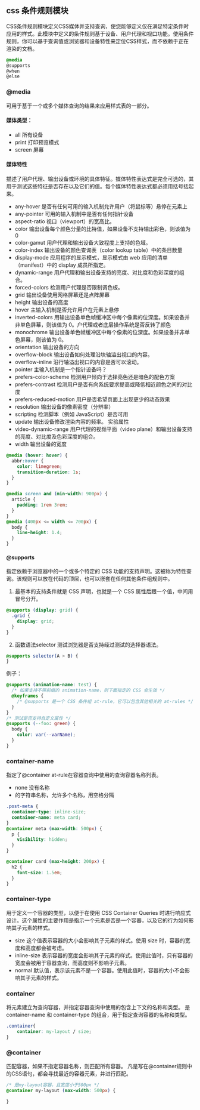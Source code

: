 ## css 条件规则模块

CSS条件规则模块定义CSS媒体并支持查询，使您能够定义仅在满足特定条件时应用的样式。此模块中定义的条件规则基于设备、用户代理和视口功能。使用条件规则，你可以基于查询值或浏览器和设备特性来定位CSS样式，而不依赖于正在渲染的文档。

```css
@media
@supports
@when
@else
```
### @media
可用于基于一个或多个媒体查询的结果来应用样式表的一部分。
#### 媒体类型：
- all 所有设备
- print 打印预览模式
- screen 屏幕
#### 媒体特性
描述了用户代理、输出设备或环境的具体特征。媒体特性表达式是完全可选的，其用于测试这些特征是否存在以及它们的值。每个媒体特性表达式都必须用括号括起来。
- any-hover 是否有任何可用的输入机制允许用户（将鼠标等）悬停在元素上
- any-pointer 可用的输入机制中是否有任何指针设备
- aspect-ratio 视口（viewport）的宽高比。
- color 输出设备每个颜色分量的比特值，如果设备不支持输出彩色，则该值为 0
- color-gamut 用户代理和输出设备大致程度上支持的色域。
- color-index 输出设备的颜色查询表（color lookup table）中的条目数量
- display-mode 应用程序的显示模式，显示模式由 web 应用的清单（manifest）中的 display 成员所指定。
- dynamic-range 用户代理和输出设备支持的亮度、对比度和色彩深度的组合。
- forced-colors 检测用户代理是否限制调色板。
- grid 输出设备使用网格屏幕还是点阵屏幕
- height 输出设备的高度
- hover 主输入机制是否允许用户在元素上悬停
- inverted-colors 用输出设备单色帧缓冲区中每个像素的位深度。如果设备并非单色屏幕，则该值为 0。户代理或者底层操作系统是否反转了颜色
- monochrome 输出设备单色帧缓冲区中每个像素的位深度。如果设备并非单色屏幕，则该值为 0。
- orientation 输出设备的方向
- overflow-block 输出设备如何处理沿块轴溢出视口的内容。
- overflow-inline 沿行轴溢出视口的内容是否可以滚动。
- pointer 主输入机制是一个指针设备吗？
- prefers-color-scheme 检测用户倾向于选择亮色还是暗色的配色方案
- prefers-contrast 检测用户是否有向系统要求提高或降低相近颜色之间的对比度
-  prefers-reduced-motion 用户是否希望页面上出现更少的动态效果
- resolution 输出设备的像素密度（分辨率）
- scripting 检测脚本（例如 JavaScript）是否可用
- update 输出设备修改渲染内容的频率。 实验属性
- video-dynamic-range 用户代理的视频平面（video plane）和输出设备支持的亮度、对比度及色彩深度的组合。
- width 输出设备的宽度
```css
@media (hover: hover) {
  abbr:hover {
    color: limegreen;
    transition-duration: 1s;
  }
}

@media screen and (min-width: 900px) {
  article {
    padding: 1rem 3rem;
  }
}
@media (400px <= width <= 700px) {
  body {
    line-height: 1.4;
  }
}
```

#### @supports 
指定依赖于浏览器中的一个或多个特定的 CSS 功能的支持声明。这被称为特性查询。该规则可以放在代码的顶层，也可以嵌套在任何其他条件组规则中。

1. 最基本的支持条件就是 CSS 声明，也就是一个 CSS 属性后跟一个值，中间用冒号分开。
```css
@supports (display: grid) {
  .grid {
    display: grid;
  }
}
```
2. 函数语法selector
测试浏览器是否支持经过测试的选择器语法。
```css
@supports selector(A > B) {
}
```

例子：
```css
@supports (animation-name: test) {
  /* 如果支持不带前缀的 animation-name，则下面指定的 CSS 会生效 */
  @keyframes {
    /* @supports 是一个 CSS 条件组 at-rule，它可以包含其他相关的 at-rules */
  }
}
/* 测试是否支持自定义属性 */
@supports (--foo: green) {
  body {
    color: var(--varName);
  }
}
```


### container-name
指定了@container at-rule在容器查询中使用的查询容器名称列表。
- none 没有名称
- <custom-ident> 的字符串名称，允许多个名称，用空格分隔
```css
.post-meta {
  container-type: inline-size;
  container-name: meta card;
}
@container meta (max-width: 500px) {
  p {
    visibility: hidden;
  }
}

@container card (max-height: 200px) {
  h2 {
    font-size: 1.5em;
  }
}
```

### container-type
用于定义一个容器的类型，以便于在使用 CSS Container Queries 时进行响应式设计。这个属性的主要作用是指示一个元素是否是一个容器，以及它的行为如何影响其子元素的样式。
- size  这个值表示容器的大小会影响其子元素的样式。使用 size 时，容器的宽度和高度都会被考虑。
- inline-size 表示容器的宽度会影响其子元素的样式。使用此值时，只有容器的宽度会被用于容器查询，而高度则不影响子元素。
- normal 默认值，表示该元素不是一个容器。使用此值时，容器的大小不会影响其子元素的样式。

### container
将元素建立为查询容器，并指定容器查询中使用的包含上下文的名称和类型。
是 container-name 和 container-type 的组合，用于指定查询容器的名称和类型。
```css
.container{
    container: my-layout / size;
}
```

### @container
匹配容器，如果不指定容器名称，则匹配所有容器。
凡是写在@container规则中的CSS语句，都会寻找最近的容器元素，并进行匹配。
```css
/* 是my-layout容器，且宽度小于500px */
@container my-layout (max-width: 500px) {
    
}
```